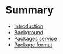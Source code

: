 # Summary

* [Introduction](README.md)
* [Background](background.md)
* [Packages service](packages-service.md)
* [Package format](package-format.md)

